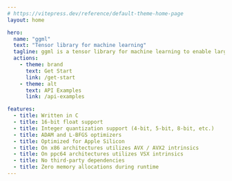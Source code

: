 ```yaml
---
# https://vitepress.dev/reference/default-theme-home-page
layout: home

hero:
  name: "ggml"
  text: "Tensor library for machine learning"
  tagline: ggml is a tensor library for machine learning to enable large models and high performance on commodity hardware. It is used by llama.cpp and whisper.cpp
  actions:
    - theme: brand
      text: Get Start
      link: /get-start
    - theme: alt
      text: API Examples
      link: /api-examples

features:
  - title: Written in C
  - title: 16-bit float support
  - title: Integer quantization support (4-bit, 5-bit, 8-bit, etc.)
  - title: ADAM and L-BFGS optimizers
  - title: Optimized for Apple Silicon
  - title: On x86 architectures utilizes AVX / AVX2 intrinsics
  - title: On ppc64 architectures utilizes VSX intrinsics
  - title: No third-party dependencies
  - title: Zero memory allocations during runtime
---
```


